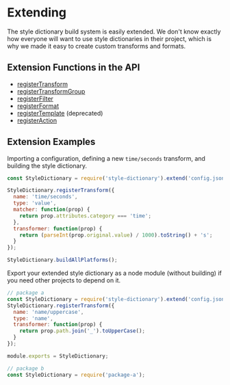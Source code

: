 # Extending

The style dictionary build system is easily extended. We don't know exactly how everyone will want to use style dictionaries in their project, which is why we made it easy to create custom transforms and formats.

## Extension Functions in the API
* [registerTransform](api.md#registertransform)
* [registerTransformGroup](api.md#registertransformgroup)
* [registerFilter](api.md#registerfilter)
* [registerFormat](api.md#registerformat)
* [registerTemplate](api.md#registertemplate) (deprecated)
* [registerAction](api.md#registeraction)

## Extension Examples
Importing a configuration, defining a new `time/seconds` transform, and building the style dictionary.

```javascript
const StyleDictionary = require('style-dictionary').extend('config.json');

StyleDictionary.registerTransform({
  name: 'time/seconds',
  type: 'value',
  matcher: function(prop) {
    return prop.attributes.category === 'time';
  },
  transformer: function(prop) {
    return (parseInt(prop.original.value) / 1000).toString() + 's';
  }
});

StyleDictionary.buildAllPlatforms();
```


Export your extended style dictionary as a node module (without building) if you need other projects to depend on it.

```javascript
// package a
const StyleDictionary = require('style-dictionary').extend('config.json');
StyleDictionary.registerTransform({
  name: 'name/uppercase',
  type: 'name',
  transformer: function(prop) {
    return prop.path.join('_').toUpperCase();
  }
});

module.exports = StyleDictionary;

// package b
const StyleDictionary = require('package-a');
```
